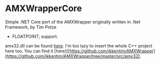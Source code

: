 # AMXWrapperCore
Simple .NET Core port of the AMXWrapper originally written in .Net Framework, by Tim Potze


- FLOATPOINT; support.


amx32.dll can be found [here](https://github.com/michael-fa/AMXWrapperCore/tree/master/libs).
I'm too lazy to insert the whole C++ project here too. You can find it [here]([https://github.com/ikkentim/AMXWrapper](https://github.com/ikkentim/AMXWrapper/tree/master/src/amx32).
